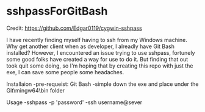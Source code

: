 # sshpassForGitBash
Credit: https://github.com/Edgar0119/cygwin-sshpass

I have recently finding myself having to ssh from my Windows machine. Why get another client when as developer, I alreadly have Git Bash installed?
However, I encountered an issue trying to use sshpass, fortunely some good folks have created a way for use to do it. But finding that out took quit some doing,
so I'm hoping that by creating this repo with just the exe, I can save some people some headaches.

Installaion
-pre-requeist: Git Bash
-simple down the exe and place under the Git\mingw64\bin folder

Usage
-sshpass -p 'password' -ssh username@sever
